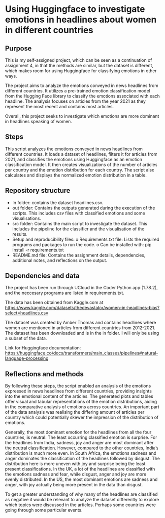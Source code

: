 # Using Huggingface to investigate emotions in headlines about women in different countries
## Purpose
This is my self-assigned project, which can be seen as a continuation of assignment 4, in that the methods are similar, but the dataset is different, which makes room for using Huggingface for classifying emotions in other ways.

The project aims to analyze the emotions conveyed in news headlines from different countries. It utilizes a pre-trained emotion classification model from the Hugging Face library to classify the emotions associated with each headline. The analysis focuses on articles from the year 2021 as they represent the most recent and contains most articles.

Overall, this project seeks to investigate which emotions are more dominant in headlines speaking of women.

## Steps
This script analyzes the emotions conveyed in news headlines from different countries. It loads a dataset of headlines, filters it for articles from 2021, and classifies the emotions using Huggingface as an emotion classification model. It then creates visualizations of the number of articles per country and the emotion distribution for each country. The script also calculates and displays the normalized emotion distribution in a table. 

## Repository structure
-	In folder: contains the dataset headlines.csv.
-	out folder: Contains the outputs generated during the execution of the scripts. This includes csv files with classified emotions and some visualisations.
-	src folder: Contains the main script to investigate the dataset. This includes the pipeline for the classifier and the visualisation of the results.
-	Setup and reproducibility files:
o	Requirements.txt file: Lists the required programs and packages to run the code. 
o	Can be installed with: pip install -r requirements.txt
-	README.md file: Contains the assignment details, dependencies, additional notes, and reflections on the output. 
## Dependencies and data
The project has been run through UCloud in the Coder Python app (1.78.2), and the neccesary programs are listed in requirements.txt.

The data has been obtained from Kaggle.com at https://www.kaggle.com/datasets/thedevastator/women-in-headlines-bias?select=headlines.csv

The dataset was created by Amber Thomas and contains headlines where women are mentioned in articles from different countries from 2012-2021. The dataset has been downloaded and is in the in folder. I will only be using a subset of the data.

Link for Huggingface documentation: https://huggingface.co/docs/transformers/main_classes/pipelines#natural-language-processing

## Reflections and methods
By following these steps, the script enabled an analysis of the emotions expressed in news headlines from different countries, providing insights into the emotional content of the articles. The generated plots and tables offer visual and tabular representations of the emotion distributions, aiding in the comparative analysis of emotions across countries. An important part of the data analysis was realising the differing amount of articles per country which could potentially skewer the impression of the distribution of emotions. 

Generally, the most dominant emotion for the headlines from all the four countries, is neutral. The least occurring classified emotion is surprise. 
For the headlines from India, sadness, joy and anger are most dominant after the neutral classification. However, compared to the other countries, India’s distribution is much more even.
In South Africa, the emotions sadness and anger dominates the classification of the headlines followed by disgust. The distribution here is more uneven with joy and surprise being the least present classifications. In the UK, a lot of the headlines are classified with the emotions sadness and fear, while disgust, anger and joy are more evenly distributed. In the US, the most dominant emotions are sadness and anger, with joy actually being more present in the data than disgust.

To get a greater understanding of why many of the headlines are classified as negative it would be relevant to analyze the dataset differently to explore which topics were discussed in the articles. Perhaps some countries were going through some particular events.
